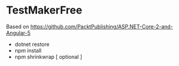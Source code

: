 # TestMakerFree
Based on https://github.com/PacktPublishing/ASP.NET-Core-2-and-Angular-5

- dotnet restore
- npm install
- npm shrinkwrap [ optional ]
